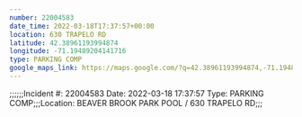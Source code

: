 ```yaml
---
number: 22004583
date_time: 2022-03-18T17:37:57+00:00
location: 630 TRAPELO RD
latitude: 42.38961193994874
longitude: -71.19489204141716
type: PARKING COMP
google_maps_link: https://maps.google.com/?q=42.38961193994874,-71.19489204141716
---
```


;;;;;;Incident #: 22004583  Date: 2022-03-18 17:37:57   Type: PARKING COMP;;;Location: BEAVER BROOK PARK POOL / 630 TRAPELO RD;;;
